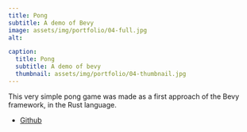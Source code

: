 ```yaml
---
title: Pong
subtitle: A demo of Bevy
image: assets/img/portfolio/04-full.jpg
alt: 

caption:
  title: Pong
  subtitle: A demo of bevy
  thumbnail: assets/img/portfolio/04-thumbnail.jpg
---
```


This very simple pong game was made as a first approach of the Bevy framework, in the Rust language.

- [Github](https://github.com/kisiseldwarf/pong-bevy)